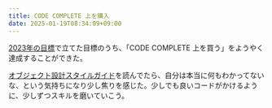 ```yaml
---
title: CODE COMPLETE 上を購入
date: 2025-01-19T08:34:09+09:00
---
```


[2023年の目標](./20230103000000.md)で立てた目標のうち、「CODE COMPLETE 上を買う」をようやく達成することができた。

[オブジェクト設計スタイルガイド](https://www.oreilly.co.jp/books/9784814400331/)を読んでたら、自分は本当に何もわかってないな、という気持ちになり少し焦りを感じた。少しでも良いコードがかけるように、少しずつスキルを磨いていこう。
